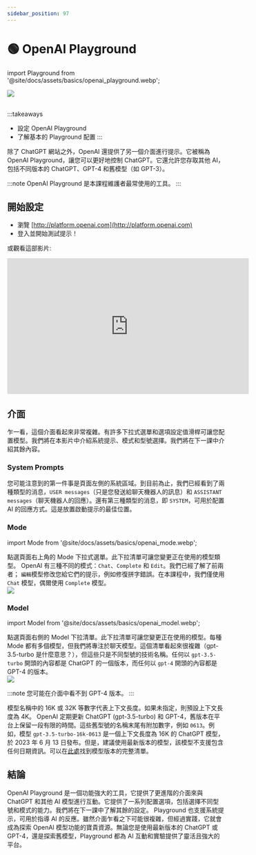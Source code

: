 ```yaml
---
sidebar_position: 97
---
```


# 🟢 OpenAI Playground

import Playground from '@site/docs/assets/basics/openai_playground.webp';

<div style={{textAlign: 'center'}}>
    <img src={Playground} className="img-docs" style={{width: "80%"}}/>
</div>
<br/>

:::takeaways
- 設定 OpenAI Playground
- 了解基本的 Playground 配置
:::


除了 ChatGPT 網站之外，OpenAI 還提供了另一個介面進行提示。它被稱為 OpenAI Playground，讓您可以更好地控制 ChatGPT。它還允許您存取其他 AI，包括不同版本的 ChatGPT、GPT-4 和舊模型（如 GPT-3）。

:::note
OpenAI Playground 是本課程維護者最常使用的工具。
:::

## 開始設定

- 瀏覽 [http://platform.openai.com](http://platform.openai.com)
- 登入並開始測試提示！

或觀看這部影片:

<iframe width="560" height="315" src="https://www.youtube.com/embed/6OD14rpokRw" title="YouTube video player" frameBorder="0" allow="accelerometer; autoplay; clipboard-write; encrypted-media; gyroscope; picture-in-picture; web-share" allowFullScreen></iframe>

## 介面

乍一看，這個介面看起來非常複雜。有許多下拉式選單和選項設定值滑桿可讓您配置模型。我們將在本影片中介紹系統提示、模式和型號選擇。我們將在下一課中介紹其餘內容。

### System Prompts

您可能注意到的第一件事是頁面左側的系統區域。到目前為止，我們已經看到了兩種類型的消息，`USER messages`（只是您發送給聊天機器人的訊息）和 `ASSISTANT messages`（聊天機器人的回應）。還有第三種類型的消息，即 `SYSTEM`，可用於配置 AI 的回應方式。這是放置啟動提示的最佳位置。

### Mode

import Mode from '@site/docs/assets/basics/openai_mode.webp';

<div className="flex flex-col sm:flex-row justify-between">
  <div>
    點選頁面右上角的 Mode 下拉式選單。此下拉清單可讓您變更正在使用的模型類型。 OpenAI 有三種不同的模式：<code>Chat</code>、<code>Complete</code> 和 <code>Edit</code>。我們已經了解了前兩者； <code>編輯</code>模型修改您給它們的提示，例如修復拼字錯誤。在本課程中，我們僅使用 <code>Chat</code> 模型，偶爾使用 <code>Complete</code> 模型。
  </div>
  <div className="mt-4 sm:mt-0 sm:ml-auto">
    <img src={Mode} className="img-docs w-20 sm:w-auto" />
  </div>
</div>

### Model

import Model from '@site/docs/assets/basics/openai_model.webp';

<div className="flex flex-col sm:flex-row justify-between">
  <div>
    點選頁面右側的 Model 下拉清單。此下拉清單可讓您變更正在使用的模型。每種 Mode 都有多個模型，但我們將專注於聊天模型。這個清單看起來很複雜（gpt-3.5-turbo 是什麼意思？），但這些只是不同型號的技術名稱。任何以 <code>gpt-3.5-turbo</code> 開頭的內容都是 ChatGPT 的一個版本，而任何以 <code>gpt-4</code> 開頭的內容都是 GPT-4 的版本。
  </div>
  <div className="mt-4 sm:mt-0 sm:ml-auto">
    <img src={Model} className="img-docs w-20 sm:w-auto" />
  </div>
</div>

:::note
您可能在介面中看不到 GPT-4 版本。
:::

模型名稱中的 16K 或 32K 等數字代表上下文長度。如果未指定，則預設上下文長度為 4K。 OpenAI 定期更新 ChatGPT (gpt-3.5-turbo) 和 GPT-4，舊版本在平台上保留一段有限的時間。這些舊型號的名稱末尾有附加數字，例如 <code>0613</code>。例如，模型 <code>gpt-3.5-turbo-16k-0613</code> 是一個上下文長度為 16K 的 ChatGPT 模型，於 2023 年 6 月 13 日發布。但是，建議使用最新版本的模型，該模型不支援包含任何日期資訊。可以在[此處](https://platform.openai.com/docs/models/gpt-4)找到模型版本的完整清單。


## 結論

OpenAI Playground 是一個功能強大的工具，它提供了更進階的介面來與 ChatGPT 和其他 AI 模型進行互動。它提供了一系列配置選項，包括選擇不同型號和模式的能力。我們將在下一課中了解其餘的設定。 Playground 也支援系統提示，可用於指導 AI 的反應。雖然介面乍看之下可能很複雜，但經過實踐，它就會成為探索 OpenAI 模型功能的寶貴資源。無論您是使用最新版本的 ChatGPT 或 GPT-4，還是探索舊模型，Playground 都為 AI 互動和實驗提供了靈活且強大的平台。